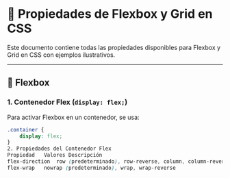 # 📌 Propiedades de Flexbox y Grid en CSS

Este documento contiene todas las propiedades disponibles para Flexbox y Grid en CSS con ejemplos ilustrativos.

---

## 📌 Flexbox

### **1. Contenedor Flex (`display: flex;`)**
Para activar Flexbox en un contenedor, se usa:
```css
.container {
    display: flex;
}
2. Propiedades del Contenedor Flex
Propiedad	Valores	Descripción
flex-direction	row (predeterminado), row-reverse, column, column-reverse	Dirección de los elementos flexibles.
flex-wrap	nowrap (predeterminado), wrap, wrap-reverse	